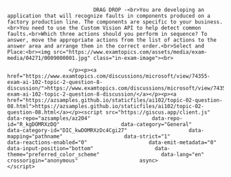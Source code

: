 <p class="card-text">
							
								DRAG DROP -<br>You are developing an application that will recognize faults in components produced on a factory production line. The components are specific to your business.<br>You need to use the Custom Vision API to help detect common faults.<br>Which three actions should you perform in sequence? To answer, move the appropriate actions from the list of actions to the answer area and arrange them in the correct order.<br>Select and Place:<br><img src="https://www.examtopics.com/assets/media/exam-media/04271/0009000001.jpg" class="in-exam-image"><br>
							
						</p><p><a href="https://www.examtopics.com/discussions/microsoft/view/74355-exam-ai-102-topic-2-question-8-discussion/">https://www.examtopics.com/discussions/microsoft/view/74355-exam-ai-102-topic-2-question-8-discussion/</a></p><p><a href="https://azsamples.github.io/staticfiles/ai102/topic-02-question-08.html">https://azsamples.github.io/staticfiles/ai102/topic-02-question-08.html</a></p><script src="https://giscus.app/client.js"                    data-repo="azsamples/az204"                    data-repo-id="R_kgDOMRXzDQ"                    data-category="General"                    data-category-id="DIC_kwDOMRXzDc4Cgi27"                    data-mapping="pathname"                    data-strict="1"                    data-reactions-enabled="0"                    data-emit-metadata="0"                    data-input-position="bottom"                    data-theme="preferred_color_scheme"                    data-lang="en"                    crossorigin="anonymous"                    async>                    </script>